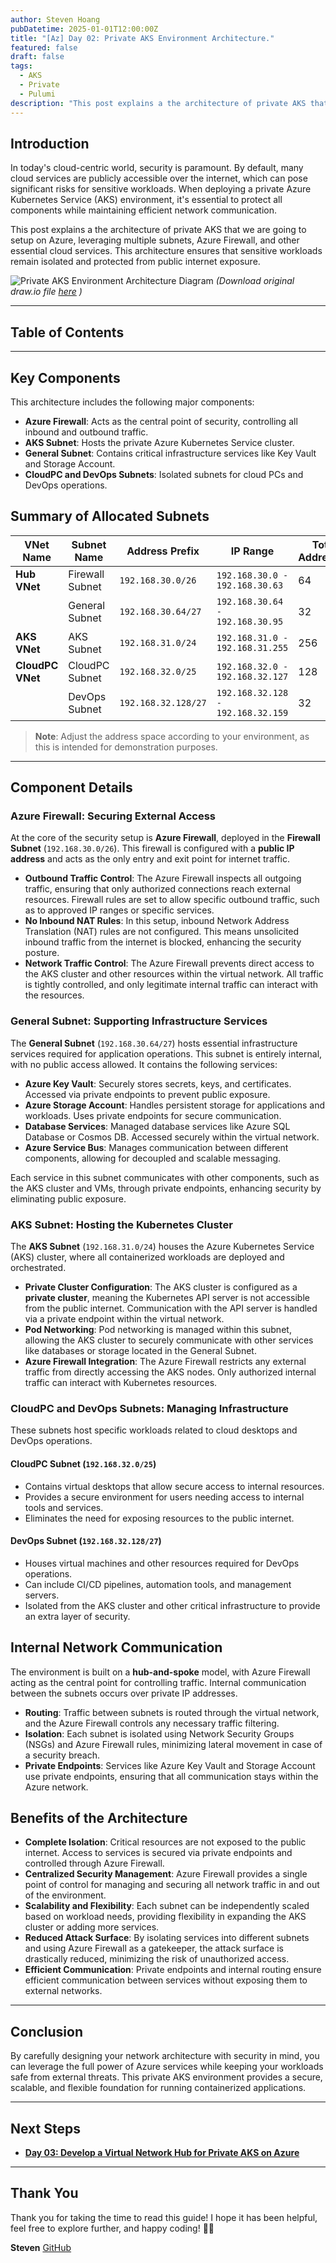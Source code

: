 ```yaml
---
author: Steven Hoang
pubDatetime: 2025-01-01T12:00:00Z
title: "[Az] Day 02: Private AKS Environment Architecture."
featured: false
draft: false
tags:
  - AKS
  - Private
  - Pulumi
description: "This post explains a the architecture of private AKS that we are going to setup on Azure, leveraging multiple subnets, Azure Firewall, and other essential cloud services. This architecture ensures that sensitive workloads remain isolated and protected from public internet exposure."
---
```


## Introduction

In today's cloud-centric world, security is paramount. By default, many cloud services are publicly accessible over the internet, which can pose significant risks for sensitive workloads. When deploying a private Azure Kubernetes Service (AKS) environment, it's essential to protect all components while maintaining efficient network communication.

This post explains a the architecture of private AKS that we are going to setup on Azure, leveraging multiple subnets, Azure Firewall, and other essential cloud services. This architecture ensures that sensitive workloads remain isolated and protected from public internet exposure.

![Private AKS Environment Architecture Diagram](/assets/az-02-pulumi-private-ask-env-architecture/private-aks.png)
_(Download original draw.io file <a href="/assets/az-02-pulumi-private-ask-env-architecture/private-aks.drawio" download>here</a> )_

---

## Table of Contents

---

## Key Components

This architecture includes the following major components:

- **Azure Firewall**: Acts as the central point of security, controlling all inbound and outbound traffic.
- **AKS Subnet**: Hosts the private Azure Kubernetes Service cluster.
- **General Subnet**: Contains critical infrastructure services like Key Vault and Storage Account.
- **CloudPC and DevOps Subnets**: Isolated subnets for cloud PCs and DevOps operations.

## Summary of Allocated Subnets

| VNet Name        | Subnet Name     | Address Prefix      | IP Range                          | Total Addresses | Usable Addresses |
| ---------------- | --------------- | ------------------- | --------------------------------- | --------------- | ---------------- |
| **Hub VNet**     | Firewall Subnet | `192.168.30.0/26`   | `192.168.30.0 - 192.168.30.63`    | 64              | 59               |
|                  | General Subnet  | `192.168.30.64/27`  | `192.168.30.64 - 192.168.30.95`   | 32              | 27               |
| **AKS VNet**     | AKS Subnet      | `192.168.31.0/24`   | `192.168.31.0 - 192.168.31.255`   | 256             | 251              |
| **CloudPC VNet** | CloudPC Subnet  | `192.168.32.0/25`   | `192.168.32.0 - 192.168.32.127`   | 128             | 123              |
|                  | DevOps Subnet   | `192.168.32.128/27` | `192.168.32.128 - 192.168.32.159` | 32              | 27               |

> **Note**: Adjust the address space according to your environment, as this is intended for demonstration purposes.

---

## Component Details

### Azure Firewall: Securing External Access

At the core of the security setup is **Azure Firewall**, deployed in the **Firewall Subnet** (`192.168.30.0/26`). This firewall is configured with a **public IP address** and acts as the only entry and exit point for internet traffic.

- **Outbound Traffic Control**: The Azure Firewall inspects all outgoing traffic, ensuring that only authorized connections reach external resources. Firewall rules are set to allow specific outbound traffic, such as to approved IP ranges or specific services.
- **No Inbound NAT Rules**: In this setup, inbound Network Address Translation (NAT) rules are not configured. This means unsolicited inbound traffic from the internet is blocked, enhancing the security posture.
- **Network Traffic Control**: The Azure Firewall prevents direct access to the AKS cluster and other resources within the virtual network. All traffic is tightly controlled, and only legitimate internal traffic can interact with the resources.

### General Subnet: Supporting Infrastructure Services

The **General Subnet** (`192.168.30.64/27`) hosts essential infrastructure services required for application operations. This subnet is entirely internal, with no public access allowed. It contains the following services:

- **Azure Key Vault**: Securely stores secrets, keys, and certificates. Accessed via private endpoints to prevent public exposure.
- **Azure Storage Account**: Handles persistent storage for applications and workloads. Uses private endpoints for secure communication.
- **Database Services**: Managed database services like Azure SQL Database or Cosmos DB. Accessed securely within the virtual network.
- **Azure Service Bus**: Manages communication between different components, allowing for decoupled and scalable messaging.

Each service in this subnet communicates with other components, such as the AKS cluster and VMs, through private endpoints, enhancing security by eliminating public exposure.

### AKS Subnet: Hosting the Kubernetes Cluster

The **AKS Subnet** (`192.168.31.0/24`) houses the Azure Kubernetes Service (AKS) cluster, where all containerized workloads are deployed and orchestrated.

- **Private Cluster Configuration**: The AKS cluster is configured as a **private cluster**, meaning the Kubernetes API server is not accessible from the public internet. Communication with the API server is handled via a private endpoint within the virtual network.
- **Pod Networking**: Pod networking is managed within this subnet, allowing the AKS cluster to securely communicate with other services like databases or storage located in the General Subnet.
- **Azure Firewall Integration**: The Azure Firewall restricts any external traffic from directly accessing the AKS nodes. Only authorized internal traffic can interact with Kubernetes resources.

### CloudPC and DevOps Subnets: Managing Infrastructure

These subnets host specific workloads related to cloud desktops and DevOps operations.

#### CloudPC Subnet (`192.168.32.0/25`)

- Contains virtual desktops that allow secure access to internal resources.
- Provides a secure environment for users needing access to internal tools and services.
- Eliminates the need for exposing resources to the public internet.

#### DevOps Subnet (`192.168.32.128/27`)

- Houses virtual machines and other resources required for DevOps operations.
- Can include CI/CD pipelines, automation tools, and management servers.
- Isolated from the AKS cluster and other critical infrastructure to provide an extra layer of security.

## Internal Network Communication

The environment is built on a **hub-and-spoke** model, with Azure Firewall acting as the central point for controlling traffic. Internal communication between the subnets occurs over private IP addresses.

- **Routing**: Traffic between subnets is routed through the virtual network, and the Azure Firewall controls any necessary traffic filtering.
- **Isolation**: Each subnet is isolated using Network Security Groups (NSGs) and Azure Firewall rules, minimizing lateral movement in case of a security breach.
- **Private Endpoints**: Services like Azure Key Vault and Storage Account use private endpoints, ensuring that all communication stays within the Azure network.

## Benefits of the Architecture

- **Complete Isolation**: Critical resources are not exposed to the public internet. Access to services is secured via private endpoints and controlled through Azure Firewall.
- **Centralized Security Management**: Azure Firewall provides a single point of control for managing and securing all network traffic in and out of the environment.
- **Scalability and Flexibility**: Each subnet can be independently scaled based on workload needs, providing flexibility in expanding the AKS cluster or adding more services.
- **Reduced Attack Surface**: By isolating services into different subnets and using Azure Firewall as a gatekeeper, the attack surface is drastically reduced, minimizing the risk of unauthorized access.
- **Efficient Communication**: Private endpoints and internal routing ensure efficient communication between services without exposing them to external networks.

---

## Conclusion

By carefully designing your network architecture with security in mind, you can leverage the full power of Azure services while keeping your workloads safe from external threats. This private AKS environment provides a secure, scalable, and flexible foundation for running containerized applications.

---

## Next Steps

- **[Day 03: Develop a Virtual Network Hub for Private AKS on Azure](/posts/az-03-pulumi-private-aks-hub-vnet-development)**

---

## Thank You

Thank you for taking the time to read this guide! I hope it has been helpful, feel free to explore further, and happy coding! 🌟✨

**Steven**
[GitHub](<[https://github.com/baoduy](https://github.com/baoduy)>)
